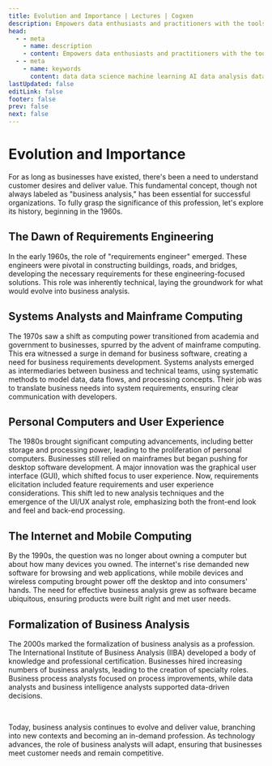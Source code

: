 ```yaml
---
title: Evolution and Importance | Lectures | Cogxen
description: Empowers data enthusiasts and practitioners with the tools and knowledge to unlock the potential of data.
head:
  - - meta
    - name: description
    - content: Empowers data enthusiasts and practitioners with the tools and knowledge to unlock the potential of data.
  - - meta
    - name: keywords
      content: data data science machine learning AI data analysis data-driven data enthusiasts data practitioners
lastUpdated: false
editLink: false
footer: false
prev: false
next: false
---
```


# Evolution and Importance

For as long as businesses have existed, there's been a need to understand customer desires and deliver value. This fundamental concept, though not always labeled as "business analysis," has been essential for successful organizations. To fully grasp the significance of this profession, let's explore its history, beginning in the 1960s.

## The Dawn of Requirements Engineering

In the early 1960s, the role of "requirements engineer" emerged. These engineers were pivotal in constructing buildings, roads, and bridges, developing the necessary requirements for these engineering-focused solutions. This role was inherently technical, laying the groundwork for what would evolve into business analysis.

## Systems Analysts and Mainframe Computing

The 1970s saw a shift as computing power transitioned from academia and government to businesses, spurred by the advent of mainframe computing. This era witnessed a surge in demand for business software, creating a need for business requirements development. Systems analysts emerged as intermediaries between business and technical teams, using systematic methods to model data, data flows, and processing concepts. Their job was to translate business needs into system requirements, ensuring clear communication with developers.

## Personal Computers and User Experience

The 1980s brought significant computing advancements, including better storage and processing power, leading to the proliferation of personal computers. Businesses still relied on mainframes but began pushing for desktop software development. A major innovation was the graphical user interface (GUI), which shifted focus to user experience. Now, requirements elicitation included feature requirements and user experience considerations. This shift led to new analysis techniques and the emergence of the UI/UX analyst role, emphasizing both the front-end look and feel and back-end processing.

## The Internet and Mobile Computing

By the 1990s, the question was no longer about owning a computer but about how many devices you owned. The internet's rise demanded new software for browsing and web applications, while mobile devices and wireless computing brought power off the desktop and into consumers' hands. The need for effective business analysis grew as software became ubiquitous, ensuring products were built right and met user needs.

## Formalization of Business Analysis

The 2000s marked the formalization of business analysis as a profession. The International Institute of Business Analysis (IIBA) developed a body of knowledge and professional certification. Businesses hired increasing numbers of business analysts, leading to the creation of specialty roles. Business process analysts focused on process improvements, while data analysts and business intelligence analysts supported data-driven decisions.

<br />

Today, business analysis continues to evolve and deliver value, branching into new contexts and becoming an in-demand profession. As technology advances, the role of business analysts will adapt, ensuring that businesses meet customer needs and remain competitive.
